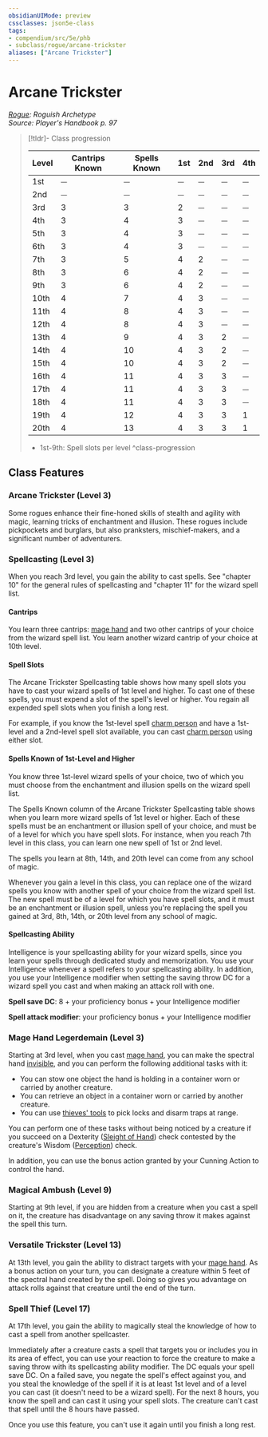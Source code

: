 ```yaml
---
obsidianUIMode: preview
cssclasses: json5e-class
tags:
- compendium/src/5e/phb
- subclass/rogue/arcane-trickster
aliases: ["Arcane Trickster"]
---
```

# Arcane Trickster
*[Rogue](rogue.md): Roguish Archetype*  
*Source: Player's Handbook p. 97*  

> [!tldr]- Class progression
> 
> | Level | Cantrips Known | Spells Known | 1st | 2nd | 3rd | 4th |
> |-------|----------------|--------------|-----|-----|-----|-----|
> | 1st | ⏤ | ⏤ | ⏤ | ⏤ | ⏤ | ⏤ |
> | 2nd | ⏤ | ⏤ | ⏤ | ⏤ | ⏤ | ⏤ |
> | 3rd | 3 | 3 | 2 | ⏤ | ⏤ | ⏤ |
> | 4th | 3 | 4 | 3 | ⏤ | ⏤ | ⏤ |
> | 5th | 3 | 4 | 3 | ⏤ | ⏤ | ⏤ |
> | 6th | 3 | 4 | 3 | ⏤ | ⏤ | ⏤ |
> | 7th | 3 | 5 | 4 | 2 | ⏤ | ⏤ |
> | 8th | 3 | 6 | 4 | 2 | ⏤ | ⏤ |
> | 9th | 3 | 6 | 4 | 2 | ⏤ | ⏤ |
> | 10th | 4 | 7 | 4 | 3 | ⏤ | ⏤ |
> | 11th | 4 | 8 | 4 | 3 | ⏤ | ⏤ |
> | 12th | 4 | 8 | 4 | 3 | ⏤ | ⏤ |
> | 13th | 4 | 9 | 4 | 3 | 2 | ⏤ |
> | 14th | 4 | 10 | 4 | 3 | 2 | ⏤ |
> | 15th | 4 | 10 | 4 | 3 | 2 | ⏤ |
> | 16th | 4 | 11 | 4 | 3 | 3 | ⏤ |
> | 17th | 4 | 11 | 4 | 3 | 3 | ⏤ |
> | 18th | 4 | 11 | 4 | 3 | 3 | ⏤ |
> | 19th | 4 | 12 | 4 | 3 | 3 | 1 |
> | 20th | 4 | 13 | 4 | 3 | 3 | 1 |
> 
> - 1st-9th: Spell slots per level
^class-progression


## Class Features

### Arcane Trickster (Level 3)

Some rogues enhance their fine-honed skills of stealth and agility with magic, learning tricks of enchantment and illusion. These rogues include pickpockets and burglars, but also pranksters, mischief-makers, and a significant number of adventurers.

### Spellcasting (Level 3)

When you reach 3rd level, you gain the ability to cast spells. See "chapter 10" for the general rules of spellcasting and "chapter 11" for the wizard spell list.

#### Cantrips

You learn three cantrips: [mage hand](5E2014官方资源/spells/mage-hand.md) and two other cantrips of your choice from the wizard spell list. You learn another wizard cantrip of your choice at 10th level.

#### Spell Slots

The Arcane Trickster Spellcasting table shows how many spell slots you have to cast your wizard spells of 1st level and higher. To cast one of these spells, you must expend a slot of the spell's level or higher. You regain all expended spell slots when you finish a long rest.

For example, if you know the 1st-level spell [charm person](5E2014官方资源/spells/charm-person.md) and have a 1st-level and a 2nd-level spell slot available, you can cast [charm person](5E2014官方资源/spells/charm-person.md) using either slot.

#### Spells Known of 1st-Level and Higher

You know three 1st-level wizard spells of your choice, two of which you must choose from the enchantment and illusion spells on the wizard spell list.

The Spells Known column of the Arcane Trickster Spellcasting table shows when you learn more wizard spells of 1st level or higher. Each of these spells must be an enchantment or illusion spell of your choice, and must be of a level for which you have spell slots. For instance, when you reach 7th level in this class, you can learn one new spell of 1st or 2nd level.

The spells you learn at 8th, 14th, and 20th level can come from any school of magic.

Whenever you gain a level in this class, you can replace one of the wizard spells you know with another spell of your choice from the wizard spell list. The new spell must be of a level for which you have spell slots, and it must be an enchantment or illusion spell, unless you're replacing the spell you gained at 3rd, 8th, 14th, or 20th level from any school of magic.

#### Spellcasting Ability

Intelligence is your spellcasting ability for your wizard spells, since you learn your spells through dedicated study and memorization. You use your Intelligence whenever a spell refers to your spellcasting ability. In addition, you use your Intelligence modifier when setting the saving throw DC for a wizard spell you cast and when making an attack roll with one.

**Spell save DC**: 8 + your proficiency bonus + your Intelligence modifier

**Spell attack modifier**: your proficiency bonus + your Intelligence modifier

### Mage Hand Legerdemain (Level 3)

Starting at 3rd level, when you cast [mage hand](5E2014官方资源/spells/mage-hand.md), you can make the spectral hand [invisible](5E2014官方资源/规则/conditions.md#invisible), and you can perform the following additional tasks with it:

- You can stow one object the hand is holding in a container worn or carried by another creature.  
- You can retrieve an object in a container worn or carried by another creature.  
- You can use [thieves' tools](5E2014官方资源/items/thieves-tools.md) to pick locks and disarm traps at range.  

You can perform one of these tasks without being noticed by a creature if you succeed on a Dexterity ([Sleight of Hand](5E2014官方资源/规则/skills.md#Sleight%20of%20Hand)) check contested by the creature's Wisdom ([Perception](5E2014官方资源/规则/skills.md#Perception)) check.

In addition, you can use the bonus action granted by your Cunning Action to control the hand.

### Magical Ambush (Level 9)

Starting at 9th level, if you are hidden from a creature when you cast a spell on it, the creature has disadvantage on any saving throw it makes against the spell this turn.

### Versatile Trickster (Level 13)

At 13th level, you gain the ability to distract targets with your [mage hand](5E2014官方资源/spells/mage-hand.md). As a bonus action on your turn, you can designate a creature within 5 feet of the spectral hand created by the spell. Doing so gives you advantage on attack rolls against that creature until the end of the turn.

### Spell Thief (Level 17)

At 17th level, you gain the ability to magically steal the knowledge of how to cast a spell from another spellcaster.

Immediately after a creature casts a spell that targets you or includes you in its area of effect, you can use your reaction to force the creature to make a saving throw with its spellcasting ability modifier. The DC equals your spell save DC. On a failed save, you negate the spell's effect against you, and you steal the knowledge of the spell if it is at least 1st level and of a level you can cast (it doesn't need to be a wizard spell). For the next 8 hours, you know the spell and can cast it using your spell slots. The creature can't cast that spell until the 8 hours have passed.

Once you use this feature, you can't use it again until you finish a long rest.